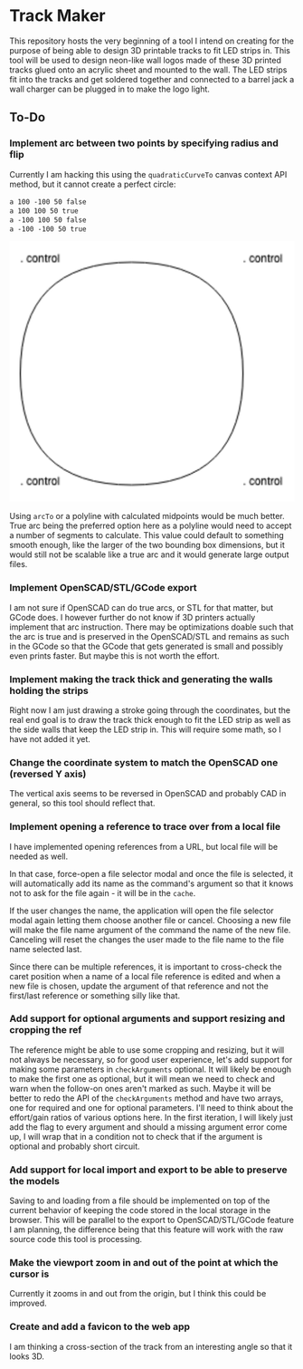 # Track Maker

This repository hosts the very beginning of a tool I intend on creating for the
purpose of being able to design 3D printable tracks to fit LED strips in. This
tool will be used to design neon-like wall logos made of these 3D printed tracks
glued onto an acrylic sheet and mounted to the wall. The LED strips fit into the
tracks and get soldered together and connected to a barrel jack a wall charger
can be plugged in to make the logo light.

## To-Do

### Implement arc between two points by specifying radius and flip

Currently I am hacking this using the `quadraticCurveTo` canvas context API
method, but it cannot create a perfect circle:

```
a 100 -100 50 false
a 100 100 50 true
a -100 100 50 false
a -100 -100 50 true
```

![](circle.png)

Using `arcTo` or a polyline with calculated midpoints would be much better. True
arc being the preferred option here as a polyline would need to accept a number
of segments to calculate. This value could default to something smooth enough,
like the larger of the two bounding box dimensions, but it would still not be
scalable like a true arc and it would generate large output files.

### Implement OpenSCAD/STL/GCode export

I am not sure if OpenSCAD can do true arcs, or STL for that matter, but GCode
does. I however further do not know if 3D printers actually implement that arc
instruction. There may be optimizations doable such that the arc is true and is
preserved in the OpenSCAD/STL and remains as such in the GCode so that the GCode
that gets generated is small and possibly even prints faster. But maybe this is
not worth the effort.

### Implement making the track thick and generating the walls holding the strips

Right now I am just drawing a stroke going through the coordinates, but the real
end goal is to draw the track thick enough to fit the LED strip as well as the
side walls that keep the LED strip in. This will require some math, so I have
not added it yet.

### Change the coordinate system to match the OpenSCAD one (reversed Y axis)

The vertical axis seems to be reversed in OpenSCAD and probably CAD in general,
so this tool should reflect that.

### Implement opening a reference to trace over from a local file

I have implemented opening references from a URL, but local file will be needed
as well.

In that case, force-open a file selector modal and once the file is selected, it
will automatically add its name as the command's argument so that it knows not
to ask for the file again - it will be in the `cache`.

If the user changes the name, the application will open the file selector modal
again letting them choose another file or cancel. Choosing a new file will make
the file name argument of the command the name of the new file. Canceling will
reset the changes the user made to the file name to the file name selected last.

Since there can be multiple references, it is important to cross-check the caret
position when a name of a local file reference is edited and when a new file is
chosen, update the argument of that reference and not the first/last reference
or something silly like that.

### Add support for optional arguments and support resizing and cropping the ref

The reference might be able to use some cropping and resizing, but it will not
always be necessary, so for good user experience, let's add support for making
some parameters in `checkArguments` optional. It will likely be enough to make
the first one as optional, but it will mean we need to check and warn when the
follow-on ones aren't marked as such. Maybe it will be better to redo the API of
the `checkArguments` method and have two arrays, one for required and one for
optional parameters. I'll need to think about the effort/gain ratios of various
options here. In the first iteration, I will likely just add the flag to every
argument and should a missing argument error come up, I will wrap that in a
condition not to check that if the argument is optional and probably short
circuit.

### Add support for local import and export to be able to preserve the models

Saving to and loading from a file should be implemented on top of the current
behavior of keeping the code stored in the local storage in the browser. This
will be parallel to the export to OpenSCAD/STL/GCode feature I am planning, the
difference being that this feature will work with the raw source code this tool
is processing.

### Make the viewport zoom in and out of the point at which the cursor is

Currently it zooms in and out from the origin, but I think this could be
improved.

### Create and add a favicon to the web app

I am thinking a cross-section of the track from an interesting angle so that it
looks 3D.
